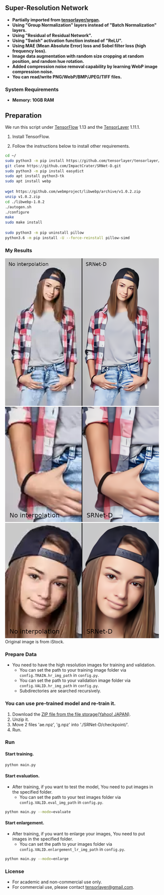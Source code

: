 ## Super-Resolution Network

- **Partially imported from [tensorlayer/srgan](https://github.com/tensorlayer/srgan).**
- **Using "Group Normalization" layers instead of "Batch Normalization" layers.**
- **Using "Residual of Residual Network".**
- **Using "Swish" activation function instead of "ReLU".**
- **Using MAE (Mean Absolute Error) loss and Sobel filter loss (high frequency loss).**
- **Image data augmentation with random size cropping at random position, and random hue rotation.**
- **Added compression noise removal capability by learning WebP image compression noise.**
- **You can read/write PNG/WebP/BMP/JPEG/TIFF files.**

### System Requirements
- **Memory: 10GB RAM**

## Preparation

We run this script under [TensorFlow](https://www.tensorflow.org) 1.13 and the [TensorLayer](https://github.com/tensorlayer/tensorlayer) 1.11.1.

1. Install TensorFlow.

1. Follow the instructions below to install other requirements.
```bash
cd ~/
sudo python3 -m pip install https://github.com/tensorlayer/tensorlayer/archive/1.11.1.zip
git clone https://github.com/ImpactCrater/SRNet-D.git
sudo python3 -m pip install easydict
sudo apt install python3-tk
sudo apt install webp

wget https://github.com/webmproject/libwebp/archive/v1.0.2.zip
unzip v1.0.2.zip
cd ./libwebp-1.0.2
./autogen.sh
./configure
make
sudo make install

sudo python3 -m pip uninstall pillow
python3.6 -m pip install -U --force-reinstall pillow-simd
```

### My Results

<div align="center">
	<img src="img/SRNet-D_Comparison_1_label_1.png"/>
</div>
</a>

<div align="center">
	<img src="img/SRNet-D_Comparison_2_label_1.png"/>
</div>
</a>

<div align="center">
	<img src="img/SRNet-D_Comparison_3_label_1.png"/>
</div>
</a>
Original image is from iStock.

### Prepare Data

 - You need to have the high resolution images for training and validation.
   -  You can set the path to your training image folder via `config.TRAIN.hr_img_path` in `config.py`.
   -  You can set the path to your validation image folder via `config.VALID.hr_img_path` in `config.py`.
   -  Subdirectories are searched recursively.

### You can use pre-trained model and re-train it.
 1. Download the [ZIP file from the file storage(Yahoo! JAPAN)](https://yahoo.jp/box/ULWJdj).
 1. Unzip it.
 1. Move 2 files 'ae.npz', 'g.npz' into './SRNet-D/checkpoint/'.
 1. Run.

### Run

#### Start training.

```bash
python main.py
```

#### Start evaluation.
 - After training, if you want to test the model, You need to put images in the specified folder.
   -  You can set the path to your test images folder via `config.VALID.eval_img_path` in `config.py`.
  

```bash
python main.py --mode=evaluate 
```

#### Start enlargement.
 - After training, if you want to enlarge your images, You need to put images in the specified folder.
   -  You can set the path to your images folder via `config.VALID.enlargement_lr_img_path` in `config.py`.
  

```bash
python main.py --mode=enlarge 
```

### License

- For academic and non-commercial use only.
- For commercial use, please contact tensorlayer@gmail.com.
